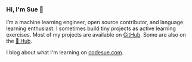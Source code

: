 ### Hi, I'm Sue 👋

I’m a machine learning engineer, open source contributor, and language learning
enthusiast. I sometimes build tiny projects as active learning exercises. Most
of my projects are available on [GitHub](https://github.com/codesue). Some are
also on the [🤗 Hub](https://huggingface.co/codesue).

I blog about what I'm learning on [codesue.com](https://codesue.com).
